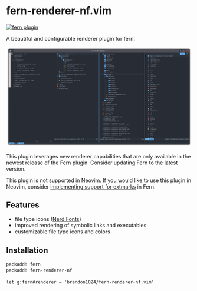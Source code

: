 # fern-renderer-nf.vim

[![fern plugin](https://img.shields.io/badge/🌿%20fern-plugin-yellowgreen)](https://github.com/lambdalisue/fern.vim)

A beautiful and configurable renderer plugin for fern.

![](.github/screenshot.png)

This plugin leverages new renderer capabilities that are only available in the
newest release of the Fern plugin. Consider updating Fern to the latest version.

This plugin is not supported in Neovim. If you would like to use this plugin in
Neovim, consider [implementing support for
extmarks](https://github.com/lambdalisue/fern.vim/pull/465) in Fern.

## Features

- file type icons ([Nerd Fonts](https://www.nerdfonts.com/))
- improved rendering of symbolic links and executables
- customizable file type icons and colors

## Installation

```
packadd! fern
packadd! fern-renderer-nf

let g:fern#renderer = 'brandon1024/fern-renderer-nf.vim'
```
